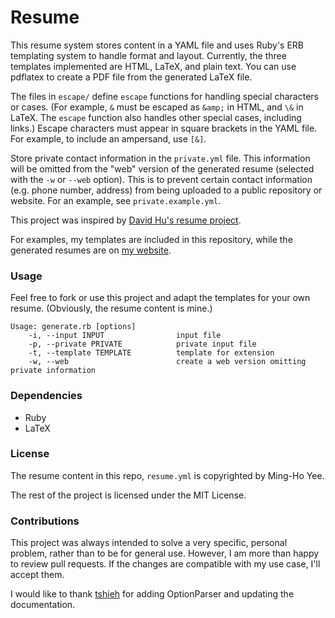 Resume
======

This resume system stores content in a YAML file and uses Ruby's ERB templating
system to handle format and layout. Currently, the three templates implemented
are HTML, LaTeX, and plain text. You can use pdflatex to create a PDF file from
the generated LaTeX file.

The files in `escape/` define `escape` functions for handling special characters
or cases. (For example, `&` must be escaped as `&amp;` in HTML, and `\&` in
LaTeX. The `escape` function also handles other special cases, including links.)
Escape characters must appear in square brackets in the YAML file. For example,
to include an ampersand, use `[&]`.

Store private contact information in the `private.yml` file. This information
will be omitted from the "web" version of the generated resume (selected with
the `-w` or `--web` option). This is to prevent certain contact information
(e.g. phone number, address) from being uploaded to a public repository or
website. For an example, see `private.example.yml`.

This project was inspired by [David Hu's resume project][].

For examples, my templates are included in this repository, while the generated
resumes are on [my website][].

[David Hu's resume project]: https://github.com/divad12/resume
[my website]: http://mhyee.com/resume/

### Usage

Feel free to fork or use this project and adapt the templates for your own
resume. (Obviously, the resume content is mine.)

    Usage: generate.rb [options]
        -i, --input INPUT                input file
        -p, --private PRIVATE            private input file
        -t, --template TEMPLATE          template for extension
        -w, --web                        create a web version omitting private information

### Dependencies
* Ruby
* LaTeX

### License

The resume content in this repo, `resume.yml` is copyrighted by Ming-Ho Yee.

The rest of the project is licensed under the MIT License.

### Contributions

This project was always intended to solve a very specific, personal problem,
rather than to be for general use. However, I am more than happy to review pull
requests. If the changes are compatible with my use case, I'll accept them.

I would like to thank [tshieh][] for adding OptionParser and updating the
documentation.

[tshieh]: https://github.com/tshieh
